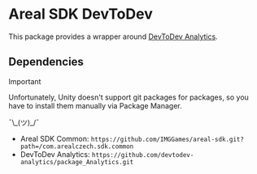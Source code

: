 # Areal SDK DevToDev

This package provides a wrapper around [DevToDev Analytics](https://github.com/devtodev-analytics/package_Analytics.git).

## Dependencies

> [!IMPORTANT]
> Unfortunately, Unity doesn't support git packages for packages, so you have to install them manually via Package Manager.
>
> ¯\\\_(ツ)\_/¯

-   Areal SDK Common: `https://github.com/IMGGames/areal-sdk.git?path=/com.arealczech.sdk.common`
-   DevToDev Analytics: `https://github.com/devtodev-analytics/package_Analytics.git`

